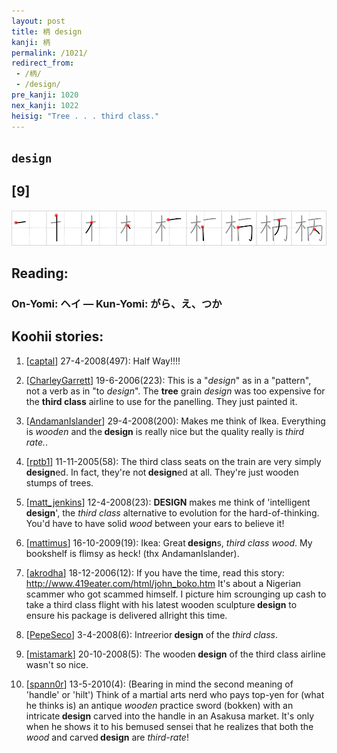 ```yaml
---
layout: post
title: 柄 design
kanji: 柄
permalink: /1021/
redirect_from:
 - /柄/
 - /design/
pre_kanji: 1020
nex_kanji: 1022
heisig: "Tree . . . third class."
---
```


## `design`

## [9]

<div class="stroke"><img src="../images/E69F84.png" /></div>

## Reading:

### On-Yomi: ヘイ &mdash; Kun-Yomi: がら、え、つか

## Koohii stories:

1) [<a href="http://kanji.koohii.com/profile/captal">captal</a>] 27-4-2008(497): Half Way!!!! 

2) [<a href="http://kanji.koohii.com/profile/CharleyGarrett">CharleyGarrett</a>] 19-6-2006(223): This is a &quot;<em>design</em>&quot; as in a &quot;pattern&quot;, not a verb as in &quot;to <em>design</em>&quot;. The <strong>tree</strong> grain <em>design</em> was too expensive for the <strong>third class</strong> airline to use for the panelling. They just painted it. 

3) [<a href="http://kanji.koohii.com/profile/AndamanIslander">AndamanIslander</a>] 29-4-2008(200): Makes me think of Ikea. Everything is <em>wooden</em> and the<strong> design</strong> is really nice but the quality really is <em>third rate.</em>. 

4) [<a href="http://kanji.koohii.com/profile/rptb1">rptb1</a>] 11-11-2005(58): The third class seats on the train are very simply<strong> design</strong>ed. In fact, they&#039;re not<strong> design</strong>ed at all. They&#039;re just wooden stumps of trees. 

5) [<a href="http://kanji.koohii.com/profile/matt_jenkins">matt_jenkins</a>] 12-4-2008(23): <strong>DESIGN</strong> makes me think of &#039;intelligent<strong> design</strong>&#039;, the <em>third class</em> alternative to evolution for the hard-of-thinking. You&#039;d have to have solid <em>wood</em> between your ears to believe it! 

6) [<a href="http://kanji.koohii.com/profile/mattimus">mattimus</a>] 16-10-2009(19): Ikea: Great<strong> design</strong>s, <em>third class wood</em>. My bookshelf is flimsy as heck! (thx AndamanIslander). 

7) [<a href="http://kanji.koohii.com/profile/akrodha">akrodha</a>] 18-12-2006(12): If you have the time, read this story: <a href="http://www.419eater.com/html/john_boko.htm">http://www.419eater.com/html/john_boko.htm</a> It&#039;s about a Nigerian scammer who got scammed himself. I picture him scrounging up cash to take a third class flight with his latest wooden sculpture<strong> design</strong> to ensure his package is delivered allright this time. 

8) [<a href="http://kanji.koohii.com/profile/PepeSeco">PepeSeco</a>] 3-4-2008(6): In<em>tree</em>rior<strong> design</strong> of the <em>third class</em>. 

9) [<a href="http://kanji.koohii.com/profile/mistamark">mistamark</a>] 20-10-2008(5): The wooden<strong> design</strong> of the third class airline wasn&#039;t so nice. 

10) [<a href="http://kanji.koohii.com/profile/spann0r">spann0r</a>] 13-5-2010(4): (Bearing in mind the second meaning of &#039;handle&#039; or &#039;hilt&#039;) Think of a martial arts nerd who pays top-yen for (what he thinks is) an antique <em>wooden</em> practice sword (bokken) with an intricate<strong> design</strong> carved into the handle in an Asakusa market. It&#039;s only when he shows it to his bemused sensei that he realizes that both the <em>wood</em> and carved<strong> design</strong> are <em>third-rate</em>! 
